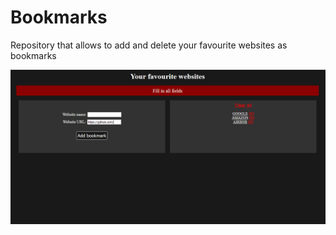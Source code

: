 # Bookmarks
Repository that allows to add and delete your favourite websites as bookmarks 

![Screenshot](bookmarks_screenshot.PNG)
